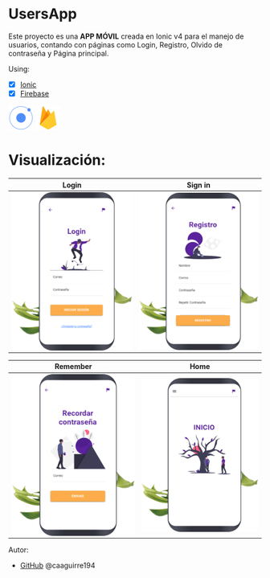 # UsersApp
Este proyecto es una **APP MÓVIL** creada en Ionic v4 para el manejo de usuarios, contando con páginas como Login, Registro, Olvido de contraseña y Página principal.
 
Using:
* [x] [Ionic](https://ionicframework.com/) 
* [x] [Firebase](https://firebase.google.com/?hl=es)

![Logo](/img/ionic.png)
![Logo](/img/firebase.png)


# Visualización:

Login| Sign in
--|--
<img src="/img/login.png" align="left" width="350">|<img src="/img/signin.png" align="left" width="350">

Remember| Home
--|--
<img src="/img/remember.png" align="left" width="350">|<img src="/img/home.png" align="left" width="350"> 

 Autor:
*  [GitHub](https://github.com/caaguirre194)
	 @caaguirre194



